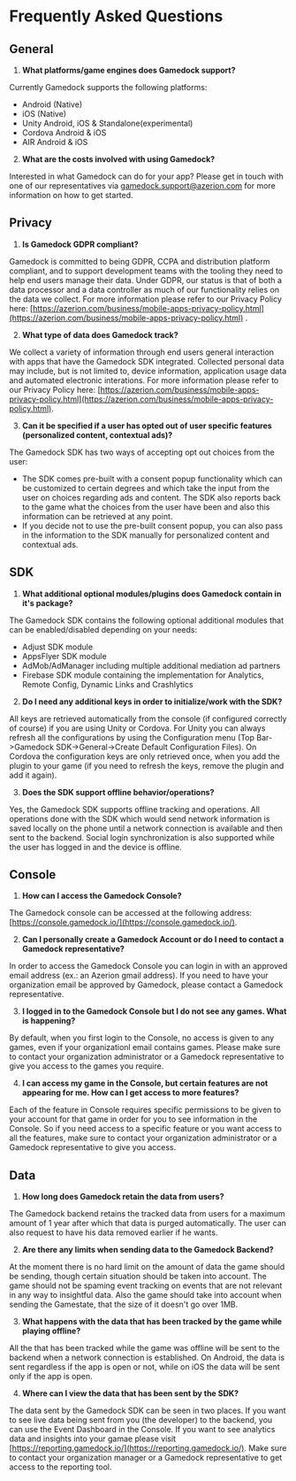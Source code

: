 # Frequently Asked Questions

## General
1. **What platforms/game engines does Gamedock support?**

Currently Gamedock supports the following platforms:
* Android (Native)
* iOS (Native)
* Unity Android, iOS & Standalone(experimental)
* Cordova Android & iOS
* AIR Android & iOS

2. **What are the costs involved with using Gamedock?**

Interested in what Gamedock can do for your app? Please get in touch with one of our representatives via [gamedock.support@azerion.com](gamedock.support@azerion.com) for more information on how to get started.

## Privacy
1. **Is Gamedock GDPR compliant?**

Gamedock is committed to being GDPR, CCPA and distribution platform compliant, and to support development teams with the tooling they need to help end users manage their data. Under GDPR, our status is that of both a data processor and a data controller as much of our functionality relies on the data we collect. For more information please refer to our Privacy Policy here: [https://azerion.com/business/mobile-apps-privacy-policy.html](https://azerion.com/business/mobile-apps-privacy-policy.html) .

2. **What type of data does Gamedock track?**

We collect a variety of information through end users general interaction with apps that have the Gamedock SDK integrated. Collected personal data may include, but is not limited to, device information, application usage data and automated electronic interations. For more information please refer to our Privacy Policy here: [https://azerion.com/business/mobile-apps-privacy-policy.html](https://azerion.com/business/mobile-apps-privacy-policy.html).

3. **Can it be specified if a user has opted out of user specific features (personalized content, contextual ads)?**

The Gamedock SDK has two ways of accepting opt out choices from the user:
* The SDK comes pre-built with a consent popup functionality which can be customized to certain degrees and which take the input from the user on choices regarding ads and content. The SDK also reports back to the game what the choices from the user have been and also this information can be retrieved at any point.
* If you decide not to use the pre-built consent popup, you can also pass in the information to the SDK manually for personalized content and contextual ads.

## SDK
1. **What additional optional modules/plugins does Gamedock contain in it's package?**

The Gamedock SDK contains the following optional additional modules that can be enabled/disabled depending on your needs:
* Adjust SDK module
* AppsFlyer SDK module
* AdMob/AdManager including multiple additional mediation ad partners
* Firebase SDK module containing the implementation for Analytics, Remote Config, Dynamic Links and Crashlytics

2. **Do I need any additional keys in order to initialize/work with the SDK?**

All keys are retrieved automatically from the console (if configured correctly of course) if you are using Unity or Cordova. For Unity you can always refresh all the configurations by using the Configuration menu (Top Bar->Gamedock SDK->General->Create Default Configuration Files). On Cordova the configuration keys are only retrieved once, when you add the plugin to your game (if you need to refresh the keys, remove the plugin and add it again).

3. **Does the SDK support offline behavior/operations?**

Yes, the Gamedock SDK supports offline tracking and operations. All operations done with the SDK which would send network information is saved locally on the phone until a network connection is available and then sent to the backend. Social login synchronization is also supported while the user has logged in and the device is offline.

## Console
1. **How can I access the Gamedock Console?**

The Gamedock console can be accessed at the following address: [https://console.gamedock.io/](https://console.gamedock.io/).

2. **Can I personally create a Gamedock Account or do I need to contact a Gamedock representative?**

In order to access the Gamedock Console you can login in with an approved email address (ex.: an Azerion gmail address). If you need to have your organization email be approved by Gamedock, please contact a Gamedock representative.

3. **I logged in to the Gamedock Console but I do not see any games. What is happening?**

By default, when you first login to the Console, no access is given to any games, even if your organizationl email contains games. Please make sure to contact your organization administrator or a Gamedock representative to give you access to the games you require.

4. **I can access my game in the Console, but certain features are not appearing for me. How can I get access to more features?**

Each of the feature in Console requires specific permissions to be given to your account for that game in order for you to see information in the Console. So if you need access to a specific feature or you want access to all the features, make sure to contact your organization administrator or a Gamedock representative to give you access.

## Data
1. **How long does Gamedock retain the data from users?**

The Gamedock backend retains the tracked data from users for a maximum amount of 1 year after which that data is purged automatically. The user can also request to have his data removed earlier if he wants.

2. **Are there any limits when sending data to the Gamedock Backend?**

At the moment there is no hard limit on the amount of data the game should be sending, though certain situation should be taken into account. The game should not be spaming event tracking on events that are not relevant in any way to insightful data. Also the game should take into account when sending the Gamestate, that the size of it doesn't go over 1MB.

3. **What happens with the data that has been tracked by the game while playing offline?**

All the that has been tracked while the game was offline will be sent to the backend when a network connection is established. On Android, the data is sent regardless if the app is open or not, while on iOS the data will be sent only if the app is open.

4. **Where can I view the data that has been sent by the SDK?**

The data sent by the Gamedock SDK can be seen in two places. If you want to see live data being sent from you (the developer) to the backend, you can use the Event Dashboard in the Console. If you want to see analytics data and insights into your gamae please visit [https://reporting.gamedock.io/](https://reporting.gamedock.io/). Make sure to contact your organization manager or a Gamedock representative to get access to the reporting tool.
